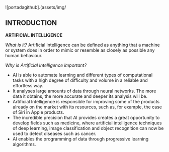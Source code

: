![portadagithub].(assets/img/
## INTRODUCTION
**ARTIFICIAL INTELLIGENCE**

_What is it?_
Artificial intelligence can be defined as anything that a machine or system does in order to mimic or resemble as closely as possible any human behaviour.

_Why is Artificial Intelligence important?_
- AI is able to automate learning and different types of computational tasks with a high degree of difficulty and volume in a reliable and effortless way.
- It analyses large amounts of data through neural networks. The more data it obtains, the more accurate and deeper its analysis will be. 
- Artificial Intelligence is responsible for improving some of the products already on the market with its resources, such as, for example, the case of Siri in Apple products.
- The incredible precision that AI provides creates a great opportunity to develop fields such as medicine, where artificial intelligence techniques of deep learning, image classification and object recognition can now be used to detect diseases such as cancer.
- AI enables the programming of data through progressive learning algorithms.














